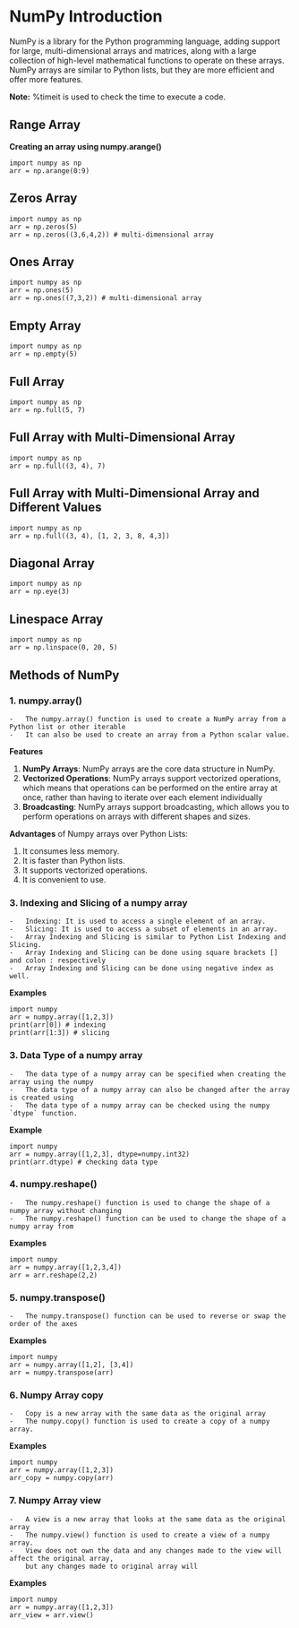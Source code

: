 # NumPy Introduction
NumPy is a library for the Python programming language, adding support for large, multi-dimensional arrays and
matrices, along with a large collection of high-level mathematical functions to operate on these arrays.
NumPy arrays are similar to Python lists, but they are more efficient and offer more features.

**Note:**
%timeit is used to check the time to execute a code.

## Range Array
**Creating an array using numpy.arange()**
````
import numpy as np
arr = np.arange(0:9)

````


## Zeros Array
````
import numpy as np
arr = np.zeros(5)
arr = np.zeros((3,6,4,2)) # multi-dimensional array

````


## Ones Array
````
import numpy as np
arr = np.ones(5)
arr = np.ones((7,3,2)) # multi-dimensional array
````

## Empty Array
````
import numpy as np
arr = np.empty(5)
````

## Full Array
````
import numpy as np
arr = np.full(5, 7)
````

## Full Array with Multi-Dimensional Array
````
import numpy as np
arr = np.full((3, 4), 7)
````

## Full Array with Multi-Dimensional Array and Different Values
````
import numpy as np
arr = np.full((3, 4), [1, 2, 3, 8, 4,3])
````

## Diagonal Array
````
import numpy as np
arr = np.eye(3)
````

## Linespace Array
````
import numpy as np
arr = np.linspace(0, 20, 5)
````


## Methods of NumPy
### 1. numpy.array()
    -   The numpy.array() function is used to create a NumPy array from a Python list or other iterable
    -   It can also be used to create an array from a Python scalar value.

**Features** <br/>
1.  **NumPy Arrays**: NumPy arrays are the core data structure in NumPy.
2.  **Vectorized Operations**: NumPy arrays support vectorized operations, which means that operations
can be performed on the entire array at once, rather than having to iterate over each element individually
3.  **Broadcasting**: NumPy arrays support broadcasting, which allows you to perform operations on
arrays with different shapes and sizes.

**Advantages** of Numpy arrays over Python Lists:<br/>
1. It consumes less memory.
2. It is faster than Python lists.
3. It supports vectorized operations.
4. It is convenient to use.


### 3. Indexing and Slicing of a numpy array
    -   Indexing: It is used to access a single element of an array.
    -   Slicing: It is used to access a subset of elements in an array.
    -   Array Indexing and Slicing is similar to Python List Indexing and Slicing.
    -   Array Indexing and Slicing can be done using square brackets [] and colon : respectively
    -   Array Indexing and Slicing can be done using negative index as well.

**Examples** <br/>
````
import numpy
arr = numpy.array([1,2,3])
print(arr[0]) # indexing
print(arr[1:3]) # slicing
````

### 3. Data Type of a numpy array
    -   The data type of a numpy array can be specified when creating the array using the numpy
    -   The data type of a numpy array can also be changed after the array is created using
    -   The data type of a numpy array can be checked using the numpy `dtype` function.

**Example** <br/>
````
import numpy
arr = numpy.array([1,2,3], dtype=numpy.int32)
print(arr.dtype) # checking data type
````

### 4. numpy.reshape()
    -   The numpy.reshape() function is used to change the shape of a numpy array without changing
    -   The numpy.reshape() function can be used to change the shape of a numpy array from

**Examples** <br/>
````
import numpy
arr = numpy.array([1,2,3,4])
arr = arr.reshape(2,2)
````

### 5. numpy.transpose()
    -   The numpy.transpose() function can be used to reverse or swap the order of the axes

**Examples** <br/>
````
import numpy
arr = numpy.array([1,2], [3,4])
arr = numpy.transpose(arr)

````

### 6. Numpy Array copy
    -   Copy is a new array with the same data as the original array
    -   The numpy.copy() function is used to create a copy of a numpy array.

**Examples** <br/>
````
import numpy
arr = numpy.array([1,2,3])
arr_copy = numpy.copy(arr)
````

### 7. Numpy Array view
    -   A view is a new array that looks at the same data as the original array
    -   The numpy.view() function is used to create a view of a numpy array.
    -   View does not own the data and any changes made to the view will affect the original array, 
        but any changes made to original array will 

**Examples** <br/>
````
import numpy
arr = numpy.array([1,2,3])
arr_view = arr.view()
````



